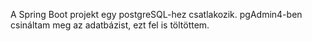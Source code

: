 A Spring Boot projekt egy postgreSQL-hez csatlakozik. pgAdmin4-ben csináltam meg az adatbázist, ezt fel is töltöttem.
